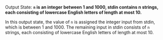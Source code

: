 Output State: **`n` is an integer between 1 and 1000, stdin contains n strings, each consisting of lowercase English letters of length at most 10.**

In this output state, the value of `n` is assigned the integer input from stdin, which is between 1 and 1000. The remaining input in stdin consists of `n` strings, each consisting of lowercase English letters of length at most 10.